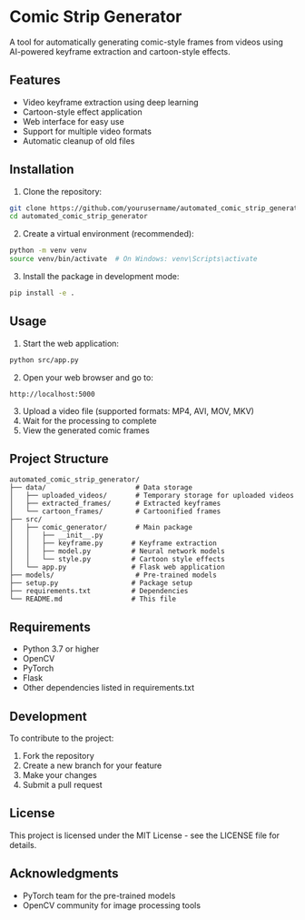 # Comic Strip Generator

A tool for automatically generating comic-style frames from videos using AI-powered keyframe extraction and cartoon-style effects.

## Features

- Video keyframe extraction using deep learning
- Cartoon-style effect application
- Web interface for easy use
- Support for multiple video formats
- Automatic cleanup of old files

## Installation

1. Clone the repository:
```bash
git clone https://github.com/yourusername/automated_comic_strip_generator.git
cd automated_comic_strip_generator
```

2. Create a virtual environment (recommended):
```bash
python -m venv venv
source venv/bin/activate  # On Windows: venv\Scripts\activate
```

3. Install the package in development mode:
```bash
pip install -e .
```

## Usage

1. Start the web application:
```bash
python src/app.py
```

2. Open your web browser and go to:
```
http://localhost:5000
```

3. Upload a video file (supported formats: MP4, AVI, MOV, MKV)
4. Wait for the processing to complete
5. View the generated comic frames

## Project Structure

```
automated_comic_strip_generator/
├── data/                      # Data storage
│   ├── uploaded_videos/       # Temporary storage for uploaded videos
│   ├── extracted_frames/      # Extracted keyframes
│   └── cartoon_frames/        # Cartoonified frames
├── src/
│   ├── comic_generator/       # Main package
│   │   ├── __init__.py
│   │   ├── keyframe.py       # Keyframe extraction
│   │   ├── model.py          # Neural network models
│   │   └── style.py          # Cartoon style effects
│   └── app.py                # Flask web application
├── models/                    # Pre-trained models
├── setup.py                  # Package setup
├── requirements.txt          # Dependencies
└── README.md                 # This file
```

## Requirements

- Python 3.7 or higher
- OpenCV
- PyTorch
- Flask
- Other dependencies listed in requirements.txt

## Development

To contribute to the project:

1. Fork the repository
2. Create a new branch for your feature
3. Make your changes
4. Submit a pull request

## License

This project is licensed under the MIT License - see the LICENSE file for details.

## Acknowledgments

- PyTorch team for the pre-trained models
- OpenCV community for image processing tools 